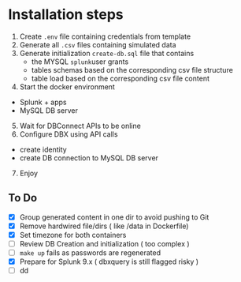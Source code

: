 # Installation steps

1. Create `.env` file containing credentials from template
2. Generate all `.csv` files containing simulated data
3. Generate initialization `create-db.sql` file that contains
   - the MYSQL `splunk`user grants
   - tables schemas based on the corresponding csv file structure
   - table load based on the corresponding csv file content
4. Start the docker environment

- Splunk + apps
- MySQL DB server

5. Wait for DBConnect APIs to be online
6. Configure DBX using API calls

- create identity
- create DB connection to MySQL DB server

7. Enjoy

## To Do

- [X] Group generated content in one dir to avoid pushing to Git
- [X] Remove hardwired file/dirs ( like /data in Dockerfile)
- [X] Set timezone for both containers
- [ ] Review DB Creation and initialization ( too complex )
- [ ] `make up` fails as passwords are regenerated
- [X] Prepare for Splunk 9.x ( dbxquery is still flagged risky )
- [ ] dd

